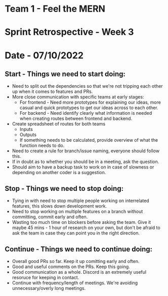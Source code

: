 # Team 1 - Feel the MERN
# Sprint Retrospective - Week 3 
# Date - 07/10/2022


## **Start - Things we need to start doing:**
- Need to split out the dependencies so that we're not tripping each other up when it comes to features and PRs.
- More close communication with specific teams at early stages:
  - For frontend - Need more prototypes for explaining our ideas, more casual and quick prototypes to get our ideas across to each other.
  - For backend - Need identify clearly what information is needed when creating routes between frontend and backend.
- Create spreadsheet of routes for both teams
  - Inputs
  - Outputs
  - If something needs to be calculated, provide overview of what the function needs to do.
- Need to create a rule for branch/issue naming, everyone should follow this.
- If in doubt as to whether you should be in a meeting, ask the question.
- Should aim to have a backup task to work on in case of slowness or depending on another coder is a suggestion.


## **Stop - Things we need to stop doing:**
- Tying in with need to stop multiple people working on interrelated features, this slows down development work.
- Need to stop working on multiple features on a branch without committing, commit early and often.
- Wasting too much time on blockers before asking the team. Give it maybe 45 mins - 1 hour of research on your own, but don't be afraid to ask the team in case they can point you in the right direction.


## **Continue - Things we need to continue doing:**
- Overall good PRs so far. Keep it up comitting early and often.
- Good and useful comments on the PRs. Keep this going.
- Good communication as a whole. Discord is an extremely useful resoruce for keeping in contact.
- Continue with frequency/length of meetings. We're avoiding unnecessary/overly long meetings.